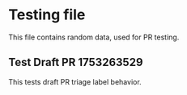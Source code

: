 # Testing file

This file contains random data, used for PR testing.


## Test Draft PR 1753263529

This tests draft PR triage label behavior.

